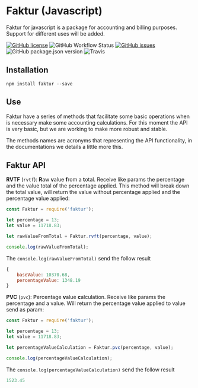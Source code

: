 # Faktur (Javascript)
Faktur for javascript is a package for accounting and billing purposes. Support for different uses will be added.

[![GitHub license](https://img.shields.io/github/license/opencodecr/fakturJS)](https://github.com/opencodecr/fakturJS/blob/master/LICENSE)
![GitHub Workflow Status](https://img.shields.io/github/workflow/status/opencodecr/fakturJS/Build%20on%20Push)
[![GitHub issues](https://img.shields.io/github/issues/opencodecr/fakturJS)](https://github.com/opencodecr/fakturJS/issues)
![GitHub package.json version](https://img.shields.io/github/package-json/v/opencodecr/fakturJS)
![Travis](https://img.shields.io/travis/opencodecr/fakturJS/master)


## Installation
    npm install faktur --save

## Use
Faktur have a series of methods that facilitate some basic operations when is necessary make some accounting calculations. For this moment the API is very basic, but we are working to make more robust and stable. 

The methods names are acronyms that representing the API functionality, in the documentations we details a little more this.

## Faktur API

**RVTF** (`rvtf`): **R**aw **v**alue **f**rom a **t**otal. Receive like params the percentage and the value total of the percentage applied. This method will break down the total value, will return the value without percentage applied and the percentage value applied:

```javascript
const Faktur = require('faktur');

let percentage = 13;
let value = 11718.83;

let rawValueFromTotal = Faktur.rvft(percentage, value);

console.log(rawValueFromTotal);
```

The `console.log(rawValueFromTotal)` send the follow result
```javascript
{
    baseValue: 10370.68, 
    percentageValue: 1348.19 
}
```


**PVC** (`pvc`): **P**ercentage **v**alue **c**alculation. Receive like params the percentage and a value. Will return the percentage value applied to value send as param:

```javascript
const Faktur = require('faktur');

let percentage = 13;
let value = 11718.83;

let percentageValueCalculation = Faktur.pvc(percentage, value);

console.log(percentageValueCalculation);
```

The `console.log(percentageValueCalculation)` send the follow result
```javascript
1523.45
```